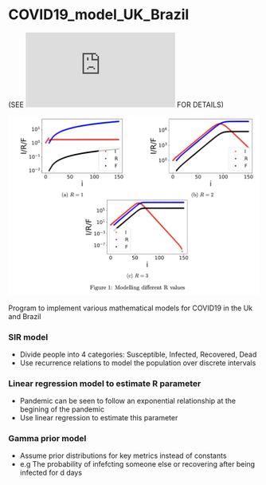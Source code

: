 # COVID19_model_UK_Brazil

(SEE [![Summary Document](https://github.com/JamieHarris1/COVID19_model_UK_Brazil/blob/main/Summary%20Document.pdf)](https://github.com/JamieHarris1/COVID19_model_UK_Brazil/blob/main/Summary%20Document.pdf) FOR DETAILS)

![Alt Text](Screenshot%202023-11-16%20at%2013.30.40.png)


Program to implement various mathematical models for COVID19 in the Uk and Brazil

### SIR model

- Divide people into 4 categories: Susceptible, Infected, Recovered, Dead
- Use recurrence relations to model the population over discrete intervals

### Linear regression model to estimate R parameter

- Pandemic can be seen to follow an exponential relationship at the begining of the pandemic
- Use linear regression to estimate this parameter

### Gamma prior model

- Assume prior distributions for key metrics instead of constants
- e.g The probability of infefcting someone else or recovering after being infected for d days
